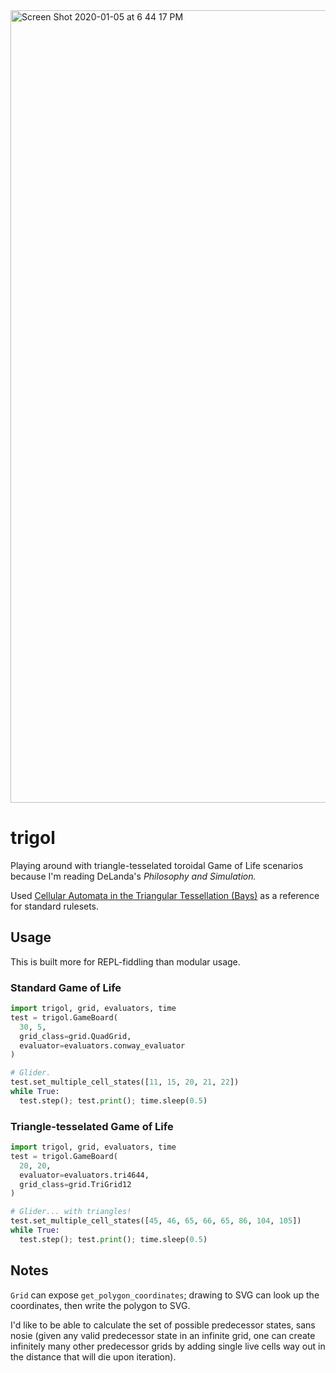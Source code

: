 <img width="1268" alt="Screen Shot 2020-01-05 at 6 44 17 PM" src="https://user-images.githubusercontent.com/4955943/71791916-a00c2200-302e-11ea-9ed8-0a3cb4997443.png">

# trigol

Playing around with triangle-tesselated toroidal Game of Life scenarios because I'm reading DeLanda's *Philosophy and Simulation.*

Used [Cellular Automata in the Triangular Tessellation (Bays)](https://wpmedia.wolfram.com/uploads/sites/13/2018/02/08-2-4.pdf) as a reference for standard rulesets.

## Usage

This is built more for REPL-fiddling than modular usage.

### Standard Game of Life

```python
import trigol, grid, evaluators, time
test = trigol.GameBoard(
  30, 5,
  grid_class=grid.QuadGrid,
  evaluator=evaluators.conway_evaluator
)

# Glider.
test.set_multiple_cell_states([11, 15, 20, 21, 22])
while True:
  test.step(); test.print(); time.sleep(0.5)
```

### Triangle-tesselated Game of Life

```python
import trigol, grid, evaluators, time
test = trigol.GameBoard(
  20, 20,
  evaluator=evaluators.tri4644,
  grid_class=grid.TriGrid12
)

# Glider... with triangles!
test.set_multiple_cell_states([45, 46, 65, 66, 65, 86, 104, 105])
while True:
  test.step(); test.print(); time.sleep(0.5)
```

## Notes

`Grid` can expose `get_polygon_coordinates`; drawing to SVG can look up the coordinates, then write the polygon to SVG.

I'd like to be able to calculate the set of possible predecessor states, sans nosie (given any valid predecessor state in an infinite grid, one can create infinitely many other predecessor grids by adding single live cells way out in the distance that will die upon iteration).
